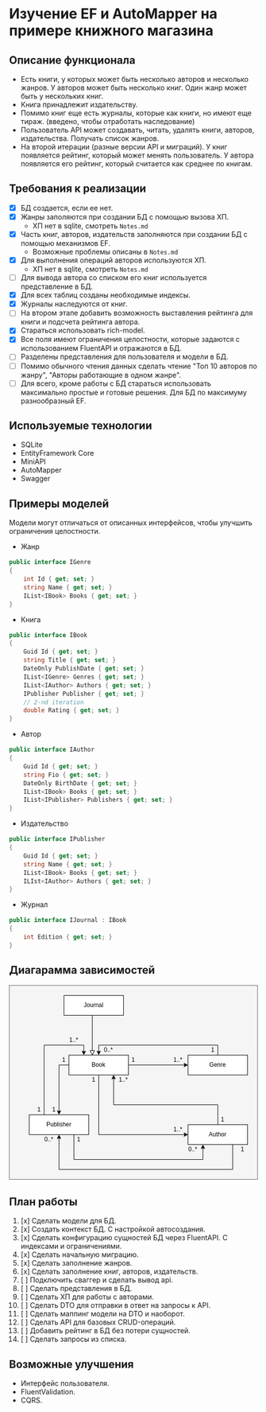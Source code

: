 # Изучение EF и AutoMapper на примере книжного магазина

## Описание функционала

- Есть книги, у которых может быть несколько авторов и несколько жанров. У авторов может быть несколько книг. Один жанр может быть у нескольких книг.
- Книга принадлежит издательству.
- Помимо книг еще есть журналы, которые как книги, но имеют еще тираж. (введено, чтобы отработать наследование)
- Пользователь API может создавать, читать, удалять книги, авторов, издательства. Получать список жанров.
- На второй итерации (разные версии API и миграций). У книг появляется рейтинг, который может менять пользователь. У автора появляется его рейтинг, который считается как среднее по книгам.

## Требования к реализации

- [x] БД создается, если ее нет.
- [x] Жанры заполяются при создании БД с помощью вызова ХП.
  - ХП нет в sqlite, смотреть `Notes.md`
- [x] Часть книг, авторов, издательств заполняются при создании БД с помощью механизмов EF.
  - Возможные проблемы описаны в `Notes.md`
- [x] Для выполнения операций авторов используются ХП.
  - ХП нет в sqlite, смотреть `Notes.md`
- [ ] Для вывода автора со списком его книг используется представление в БД.
- [x] Для всех таблиц созданы необходимые индексы.
- [x] Журналы наследуются от книг.
- [ ] На втором этапе добавить возможность выставления рейтинга для книги и подсчета рейтинга автора.
- [x] Стараться использовать rich-model.
- [x] Все поля имеют ограничения целостности, которые задаются с использованием FluentAPI и отражаются в БД.
- [ ] Разделены представления для пользователя и модели в БД.
- [ ] Помимо обычного чтения данных сделать чтение "Топ 10 авторов по жанру", "Авторы работающие в одном жанре".
- [ ] Для всего, кроме работы с БД стараться использовать максимально простые и готовые решения. Для БД по максимуму разнообразный EF.

## Используемые технологии

- SQLite
- EntityFramework Core
- MiniAPI
- AutoMapper
- Swagger

## Примеры моделей

Модели могут отличаться от описанных интерфейсов, чтобы улучшить ограничения целостности.

- Жанр

```csharp
public interface IGenre
{
    int Id { get; set; }
    string Name { get; set; }
    IList<IBook> Books { get; set; }
}
```

- Книга

```csharp
public interface IBook
{
    Guid Id { get; set; }
    string Title { get; set; }
    DateOnly PublishDate { get; set; }
    IList<IGenre> Genres { get; set; }
    IList<IAuthor> Authors { get; set; }
    IPublisher Publisher { get; set; }
    // 2-nd iteration
    double Rating { get; set; }
}
```

- Автор

```csharp
public interface IAuthor
{
    Guid Id { get; set; }
    string Fio { get; set; }
    DateOnly BirthDate { get; set; }
    IList<IBook> Books { get; set; }
    IList<IPublisher> Publishers { get; set; }
}
```

- Издательство

```csharp
public interface IPublisher
{
    Guid Id { get; set; }
    string Name { get; set; }
    IList<IBook> Books { get; set; }
    ILIst<IAuthor> Authors { get; set; }
}
```

- Журнал

```csharp
public interface IJournal : IBook
{
    int Edition { get; set; }
}
```

## Диагарамма зависимостей

![Diagram](Diagrams/EFCoreBookStoreDB.drawio.png)

## План работы

1. [x] Сделать модели для БД.
2. [x] Создать контекст БД. С настройкой автосоздания.
3. [x] Сделать конфигурацию сущностей БД через FluentAPI. С индексами и ограничениями.
4. [x] Сделать начальную миграцию.
5. [x] Сделать заполнение жанров.
6. [x] Сделать заполнение книг, авторов, издательств.
7. [ ] Подключить сваггер и сделать вывод api.
8. [ ] Сделать представления в БД.
9. [ ] Сделать ХП для работы с авторами.
10. [ ] Сделать DTO для отправки в ответ на запросы к API.
11. [ ] Сделать маппинг модели на DTO и наоборот.
12. [ ] Сделать API для базовых CRUD-операций.
13. [ ] Добавить рейтинг в БД без потери сущностей.
14. [ ] Сделать запросы из списка.

## Возможные улучшения

- Интерфейс пользователя.
- FluentValidation.
- CQRS.
